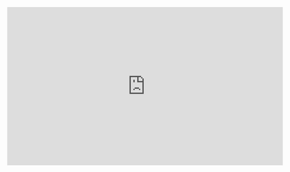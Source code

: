 <div class="responsive-embed" data-background-color="#000000" data-type="video">
  <iframe src="https://player.vimeo.com/video/5372580" width="640" height="368" frameborder="0" allow="autoplay; fullscreen" allowfullscreen></iframe>
</div>

